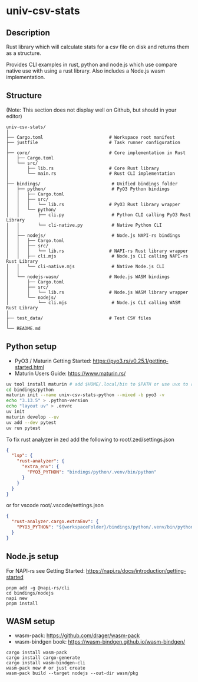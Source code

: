 # univ-csv-stats

## Description

Rust library which will calculate stats for a csv file on disk and returns them as a structure.

Provides CLI examples in rust, python and node.js which use compare native use with using a rust library. Also includes a Node.js wasm implementation.

## Structure

(Note: This section does not display well on Github, but should in your editor)
```
univ-csv-stats/
│
├── Cargo.toml                         # Workspace root manifest
├── justfile                           # Task runner configuration
│
├── core/                              # Core implementation in Rust
│   ├── Cargo.toml
│   └── src/
│       ├── lib.rs                     # Core Rust library
│       └── main.rs                    # Rust CLI implementation
│
├── bindings/                           # Unified bindings folder
│   ├── python/                         # PyO3 Python bindings
│   │   ├── Cargo.toml
│   │   ├── src/
│   │   │   └── lib.rs                 # PyO3 Rust library wrapper
│   │   └── python/
│   │       ├── cli.py                  # Python CLI calling PyO3 Rust Library
│   │       └── cli-native.py           # Native Python CLI
│   │
│   ├── nodejs/                         # Node.js NAPI-rs bindings
│   │   ├── Cargo.toml
│   │   ├── src/
│   │   │   └── lib.rs                 # NAPI-rs Rust library wrapper
│   │   ├── cli.mjs                     # Node.js CLI calling NAPI-rs Rust Library
│   │   └── cli-native.mjs              # Native Node.js CLI
│   │
│   └── nodejs-wasm/                   # Node.js WASM bindings
│       ├── Cargo.toml
│       ├── src/
│       │   └── lib.rs                 # Node.js WASM library wrapper
│       └── nodejs/
│           └── cli.mjs                 # Node.js CLI calling WASM Rust Library
│
├── test_data/                         # Test CSV files
│
└── README.md
```

## Python setup

- PyO3 / Maturin Getting Started: https://pyo3.rs/v0.25.1/getting-started.html
- Maturin Users Guide: https://www.maturin.rs/

```sh
uv tool install maturin # add $HOME/.local/bin to $PATH or use uvx to run maturin
cd bindings/python
maturin init --name univ-csv-stats-python --mixed -b pyo3 -v
echo "3.13.5" > .python-version
echo "layout uv" > .envrc
uv init
maturin develop --uv
uv add --dev pytest
uv run pytest
```

To fix rust analyzer in zed add the following to root/.zed/settings.json
```json
{
  "lsp": {
    "rust-analyzer": {
      "extra_env": {
        "PYO3_PYTHON": "bindings/python/.venv/bin/python"
      }
    }
  }
}
```

or for vscode root/.vscode/settings.json
```json
{
  "rust-analyzer.cargo.extraEnv": {
    "PYO3_PYTHON": "${workspaceFolder}/bindings/python/.venv/bin/python"
  }
}
```


## Node.js setup

For NAPI-rs see Getting Started: https://napi.rs/docs/introduction/getting-started

```
pnpm add -g @napi-rs/cli
cd bindings/nodejs
napi new
pnpm install
```

## WASM setup

- wasm-pack: https://github.com/drager/wasm-pack
- wasm-bindgen book: https://wasm-bindgen.github.io/wasm-bindgen/

```
cargo install wasm-pack
cargo install cargo-generate
cargo install wasm-bindgen-cli
wasm-pack new # or just create
wasm-pack build --target nodejs --out-dir wasm/pkg
```
